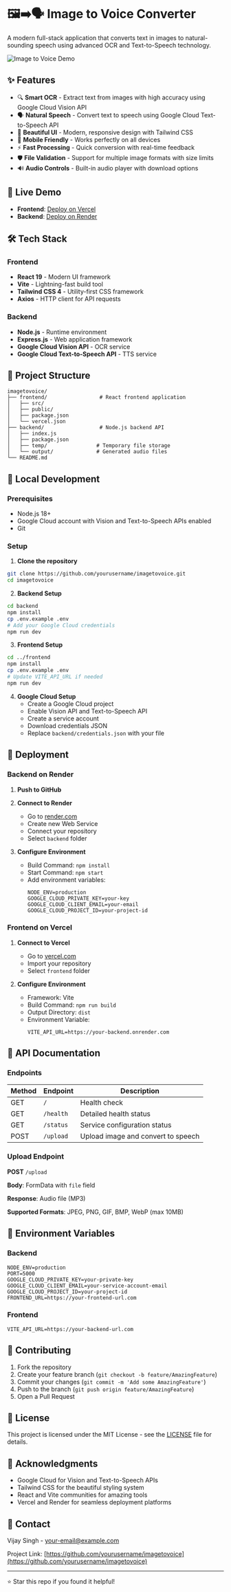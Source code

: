 # 🖼️➡️🗣️ Image to Voice Converter

A modern full-stack application that converts text in images to natural-sounding speech using advanced OCR and Text-to-Speech technology.

![Image to Voice Demo](https://via.placeholder.com/800x400/3B82F6/FFFFFF?text=Image+to+Voice+Converter)

## ✨ Features

- 🔍 **Smart OCR** - Extract text from images with high accuracy using Google Cloud Vision API
- 🗣️ **Natural Speech** - Convert text to speech using Google Cloud Text-to-Speech API
- 🎨 **Beautiful UI** - Modern, responsive design with Tailwind CSS
- 📱 **Mobile Friendly** - Works perfectly on all devices
- ⚡ **Fast Processing** - Quick conversion with real-time feedback
- 🛡️ **File Validation** - Support for multiple image formats with size limits
- 🔊 **Audio Controls** - Built-in audio player with download options

## 🚀 Live Demo

- **Frontend**: [Deploy on Vercel](https://vercel.com)
- **Backend**: [Deploy on Render](https://render.com)

## 🛠️ Tech Stack

### Frontend
- **React 19** - Modern UI framework
- **Vite** - Lightning-fast build tool
- **Tailwind CSS 4** - Utility-first CSS framework
- **Axios** - HTTP client for API requests

### Backend
- **Node.js** - Runtime environment
- **Express.js** - Web application framework
- **Google Cloud Vision API** - OCR service
- **Google Cloud Text-to-Speech API** - TTS service

## 📁 Project Structure

```
imagetovoice/
├── frontend/                 # React frontend application
│   ├── src/
│   ├── public/
│   ├── package.json
│   └── vercel.json
├── backend/                  # Node.js backend API
│   ├── index.js
│   ├── package.json
│   ├── temp/                # Temporary file storage
│   └── output/              # Generated audio files
└── README.md
```

## 🔧 Local Development

### Prerequisites
- Node.js 18+ 
- Google Cloud account with Vision and Text-to-Speech APIs enabled
- Git

### Setup

1. **Clone the repository**
```bash
git clone https://github.com/yourusername/imagetovoice.git
cd imagetovoice
```

2. **Backend Setup**
```bash
cd backend
npm install
cp .env.example .env
# Add your Google Cloud credentials
npm run dev
```

3. **Frontend Setup**
```bash
cd ../frontend
npm install
cp .env.example .env
# Update VITE_API_URL if needed
npm run dev
```

4. **Google Cloud Setup**
   - Create a Google Cloud project
   - Enable Vision API and Text-to-Speech API
   - Create a service account
   - Download credentials JSON
   - Replace `backend/credentials.json` with your file

## 🚀 Deployment

### Backend on Render

1. **Push to GitHub**
2. **Connect to Render**
   - Go to [render.com](https://render.com)
   - Create new Web Service
   - Connect your repository
   - Select `backend` folder

3. **Configure Environment**
   - Build Command: `npm install`
   - Start Command: `npm start`
   - Add environment variables:
     ```
     NODE_ENV=production
     GOOGLE_CLOUD_PRIVATE_KEY=your-key
     GOOGLE_CLOUD_CLIENT_EMAIL=your-email
     GOOGLE_CLOUD_PROJECT_ID=your-project-id
     ```

### Frontend on Vercel

1. **Connect to Vercel**
   - Go to [vercel.com](https://vercel.com)
   - Import your repository
   - Select `frontend` folder

2. **Configure Environment**
   - Framework: Vite
   - Build Command: `npm run build`
   - Output Directory: `dist`
   - Environment Variable:
     ```
     VITE_API_URL=https://your-backend.onrender.com
     ```

## 📝 API Documentation

### Endpoints

| Method | Endpoint | Description |
|--------|----------|-------------|
| GET | `/` | Health check |
| GET | `/health` | Detailed health status |
| GET | `/status` | Service configuration status |
| POST | `/upload` | Upload image and convert to speech |

### Upload Endpoint

**POST** `/upload`

**Body**: FormData with `file` field

**Response**: Audio file (MP3)

**Supported Formats**: JPEG, PNG, GIF, BMP, WebP (max 10MB)

## 🔐 Environment Variables

### Backend
```env
NODE_ENV=production
PORT=5000
GOOGLE_CLOUD_PRIVATE_KEY=your-private-key
GOOGLE_CLOUD_CLIENT_EMAIL=your-service-account-email
GOOGLE_CLOUD_PROJECT_ID=your-project-id
FRONTEND_URL=https://your-frontend-url.com
```

### Frontend
```env
VITE_API_URL=https://your-backend-url.com
```

## 🤝 Contributing

1. Fork the repository
2. Create your feature branch (`git checkout -b feature/AmazingFeature`)
3. Commit your changes (`git commit -m 'Add some AmazingFeature'`)
4. Push to the branch (`git push origin feature/AmazingFeature`)
5. Open a Pull Request

## 📄 License

This project is licensed under the MIT License - see the [LICENSE](LICENSE) file for details.

## 🙏 Acknowledgments

- Google Cloud for Vision and Text-to-Speech APIs
- Tailwind CSS for the beautiful styling system
- React and Vite communities for amazing tools
- Vercel and Render for seamless deployment platforms

## 📧 Contact

Vijay Singh - [your-email@example.com](mailto:your-email@example.com)

Project Link: [https://github.com/yourusername/imagetovoice](https://github.com/yourusername/imagetovoice)

---

⭐ Star this repo if you found it helpful!
